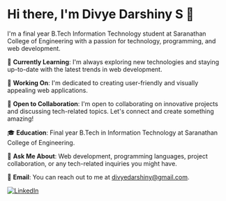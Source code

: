 # Hi there, I'm Divye Darshiny S 👋

I'm a final year B.Tech Information Technology student at Saranathan College of Engineering with a passion for technology, programming, and web development.

🌱 **Currently Learning**: I'm always exploring new technologies and staying up-to-date with the latest trends in web development.

🔭 **Working On**: I'm dedicated to creating user-friendly and visually appealing web applications.

💼 **Open to Collaboration**: I'm open to collaborating on innovative projects and discussing tech-related topics. Let's connect and create something amazing!

🎓 **Education**: Final year B.Tech in Information Technology at Saranathan College of Engineering.

💬 **Ask Me About**: Web development, programming languages, project collaboration, or any tech-related inquiries you might have.

📧 **Email**: You can reach out to me at [divyedarshiny@gmail.com](mailto:divyedarshiny@gmail.com).

[![LinkedIn](https://img.shields.io/badge/LinkedIn-divyedarshiny-blue?style=flat-square&logo=linkedin)](https://www.linkedin.com/in/divyedarshiny/)
